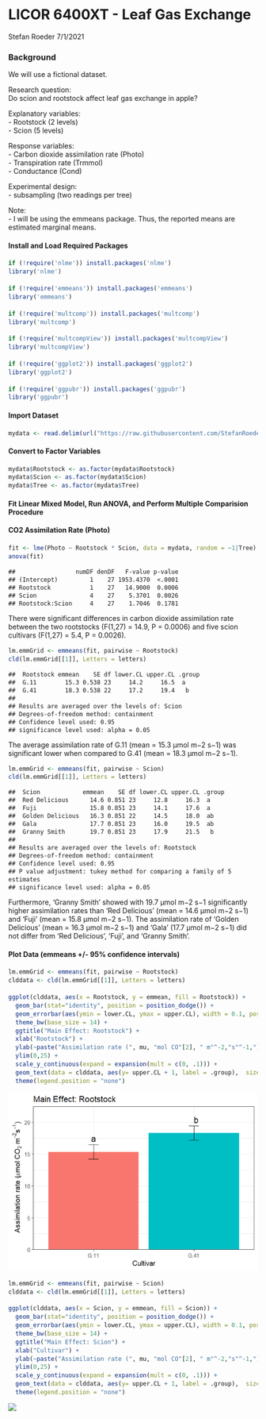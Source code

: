 LICOR 6400XT - Leaf Gas Exchange
================
Stefan Roeder
7/1/2021

### Background

We will use a fictional dataset.

Research question:<br/> Do scion and rootstock affect leaf gas exchange
in apple?

Explanatory variables:<br/> - Rootstock (2 levels)<br/> - Scion (5
levels)

Response variables: <br/> - Carbon dioxide assimilation rate (Photo)
<br/> - Transpiration rate (Trmmol) <br/> - Conductance (Cond)

Experimental design:<br/> - subsampling (two readings per tree)

Note:<br/> - I will be using the emmeans package. Thus, the reported
means are estimated marginal means.

#### Install and Load Required Packages

``` r
if (!require('nlme')) install.packages('nlme')
library('nlme')

if (!require('emmeans')) install.packages('emmeans')
library('emmeans')

if (!require('multcomp')) install.packages('multcomp')
library('multcomp')

if (!require('multcompView')) install.packages('multcompView')
library('multcompView')

if (!require('ggplot2')) install.packages('ggplot2')
library('ggplot2')

if (!require('ggpubr')) install.packages('ggpubr')
library('ggpubr')
```

#### Import Dataset

``` r
mydata <- read.delim(url("https://raw.githubusercontent.com/StefanRoederGit/Statistics-for-Horticulturists-using-R/main/LICOR6400XT/Dataset/LICOR-6400XT.txt"),stringsAsFactors=TRUE)
```

#### Convert to Factor Variables

``` r
mydata$Rootstock <- as.factor(mydata$Rootstock)
mydata$Scion <- as.factor(mydata$Scion)
mydata$Tree <- as.factor(mydata$Tree)
```

#### Fit Linear Mixed Model, Run ANOVA, and Perform Multiple Comparision Procedure

#### CO2 Assimilation Rate (Photo)

``` r
fit <- lme(Photo ~ Rootstock * Scion, data = mydata, random = ~1|Tree)
anova(fit)
```

    ##                 numDF denDF   F-value p-value
    ## (Intercept)         1    27 1953.4370  <.0001
    ## Rootstock           1    27   14.9000  0.0006
    ## Scion               4    27    5.3701  0.0026
    ## Rootstock:Scion     4    27    1.7046  0.1781

There were significant differences in carbon dioxide assimilation rate
between the two rootstocks (F(1,27) = 14.9, P = 0.0006) and five scion
cultivars (F(1,27) = 5.4, P = 0.0026).

``` r
lm.emmGrid <- emmeans(fit, pairwise ~ Rootstock)
cld(lm.emmGrid[[1]], Letters = letters)
```

    ##  Rootstock emmean    SE df lower.CL upper.CL .group
    ##  G.11        15.3 0.538 23     14.2     16.5  a    
    ##  G.41        18.3 0.538 22     17.2     19.4   b   
    ## 
    ## Results are averaged over the levels of: Scion 
    ## Degrees-of-freedom method: containment 
    ## Confidence level used: 0.95 
    ## significance level used: alpha = 0.05

The average assimilation rate of G.11 (mean = 15.3 μmol m−2 s−1) was
significant lower when compared to G.41 (mean = 18.3 μmol m−2 s−1).

``` r
lm.emmGrid <- emmeans(fit, pairwise ~ Scion)
cld(lm.emmGrid[[1]], Letters = letters)
```

    ##  Scion            emmean    SE df lower.CL upper.CL .group
    ##  Red Delicious      14.6 0.851 23     12.8     16.3  a    
    ##  Fuji               15.8 0.851 23     14.1     17.6  a    
    ##  Golden Delicious   16.3 0.851 22     14.5     18.0  ab   
    ##  Gala               17.7 0.851 23     16.0     19.5  ab   
    ##  Granny Smith       19.7 0.851 23     17.9     21.5   b   
    ## 
    ## Results are averaged over the levels of: Rootstock 
    ## Degrees-of-freedom method: containment 
    ## Confidence level used: 0.95 
    ## P value adjustment: tukey method for comparing a family of 5 estimates 
    ## significance level used: alpha = 0.05

Furthermore, ‘Granny Smith’ showed with 19.7 μmol m−2 s−1 significantly
higher assimilation rates than ‘Red Delicious’ (mean = 14.6 μmol m−2
s−1) and ‘Fuji’ (mean = 15.8 μmol m−2 s−1). The assimilation rate of
‘Golden Delicious’ (mean = 16.3 μmol m−2 s−1) and ‘Gala’ (17.7 μmol m−2
s−1) did not differ from ‘Red Delicious’, ‘Fuji’, and ‘Granny Smith’.

#### Plot Data (emmeans +/- 95% confidence intervals)

``` r
lm.emmGrid <- emmeans(fit, pairwise ~ Rootstock)
clddata <- cld(lm.emmGrid[[1]], Letters = letters)

ggplot(clddata, aes(x = Rootstock, y = emmean, fill = Rootstock)) +
  geom_bar(stat="identity", position = position_dodge()) +
  geom_errorbar(aes(ymin = lower.CL, ymax = upper.CL), width = 0.1, position=position_dodge(.9)) +
  theme_bw(base_size = 14) +
  ggtitle("Main Effect: Rootstock") +
  xlab("Rootstock") +
  ylab(~paste("Assimilation rate (", mu, "mol CO"[2], " m"^-2,"s"^-1,")"))+
  ylim(0,25) +
  scale_y_continuous(expand = expansion(mult = c(0, .1))) +
  geom_text(data = clddata, aes(y= upper.CL + 1, label = .group),  size = 6) +
  theme(legend.position = "none")  
```

![](https://github.com/StefanRoederGit/Statistics-for-Horticulturists-using-R/blob/108b303923725b18cbfb901e84d8c708c9657791/LICOR6400XT/figure-gfm/unnamed-chunk-7-1.png)<!-- -->

``` r
lm.emmGrid <- emmeans(fit, pairwise ~ Scion)
clddata <- cld(lm.emmGrid[[1]], Letters = letters)

ggplot(clddata, aes(x = Scion, y = emmean, fill = Scion)) +
  geom_bar(stat="identity", position = position_dodge()) +
  geom_errorbar(aes(ymin = lower.CL, ymax = upper.CL), width = 0.1, position=position_dodge(.9)) +
  theme_bw(base_size = 14) +
  ggtitle("Main Effect: Scion") +
  xlab("Cultivar") +
  ylab(~paste("Assimilation rate (", mu, "mol CO"[2], " m"^-2,"s"^-1,")")) +
  ylim(0,25) +
  scale_y_continuous(expand = expansion(mult = c(0, .1))) +
  geom_text(data = clddata, aes(y= upper.CL + 1, label = .group),  size = 6) +
  theme(legend.position = "none")  
```

![](LICOR-6400XT_files/figure-gfm/unnamed-chunk-8-1.png)<!-- -->
